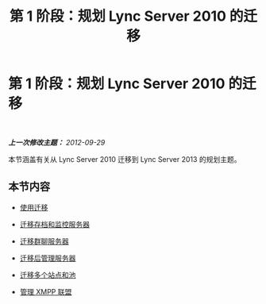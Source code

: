 ﻿---
title: 第 1 阶段：规划 Lync Server 2010 的迁移
TOCTitle: 第 1 阶段：规划 Lync Server 2010 的迁移
ms:assetid: 1461b343-05cd-44a3-b722-4c297708de31
ms:mtpsurl: https://technet.microsoft.com/zh-cn/library/JJ204698(v=OCS.15)
ms:contentKeyID: 49312082
ms.date: 05/19/2016
mtps_version: v=OCS.15
ms.translationtype: HT
---

# 第 1 阶段：规划 Lync Server 2010 的迁移

 

_**上一次修改主题：** 2012-09-29_

本节涵盖有关从 Lync Server 2010 迁移到 Lync Server 2013 的规划主题。

## 本节内容

  - [使用迁移](user-migration.md)

  - [迁移存档和监控服务器](migrating-archiving-and-monitoring-servers.md)

  - [迁移群聊服务器](migrating-group-chat-servers.md)

  - [迁移后管理服务器](administering-servers-after-migration.md)

  - [迁移多个站点和池](migrating-multiple-sites-and-pools.md)

  - [管理 XMPP 联盟](migrating-xmpp-federation.md)

